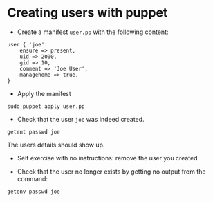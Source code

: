 Creating users with puppet
==========================

* Create a manifest `user.pp` with the following content:

```puppet
user { 'joe':
	ensure => present,
	uid => 2000,
	gid => 10,
	comment => 'Joe User',
	managehome => true,
}
```

* Apply the manifest

```shell
sudo puppet apply user.pp
```

* Check that the user `joe` was indeed created.

```shell
getent passwd joe
```

The users details should show up.

* Self exercise with no instructions: remove the user you created

* Check that the user no longer exists by getting no output from the command:

```shell
getenv passwd joe
```
